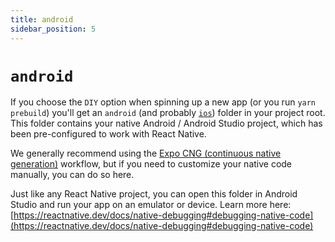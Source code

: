 ```yaml
---
title: android
sidebar_position: 5
---
```


# `android`

If you choose the `DIY` option when spinning up a new app (or you run `yarn prebuild`) you'll get an `android` (and probably [`ios`](./ios.md)) folder in your project root. This folder contains your native Android / Android Studio project, which has been pre-configured to work with React Native.

We generally recommend using the [Expo CNG (continuous native generation)](../expo/CNG.md) workflow, but if you need to customize your native code manually, you can do so here.

Just like any React Native project, you can open this folder in Android Studio and run your app on an emulator or device. Learn more here: [https://reactnative.dev/docs/native-debugging#debugging-native-code](https://reactnative.dev/docs/native-debugging#debugging-native-code)
